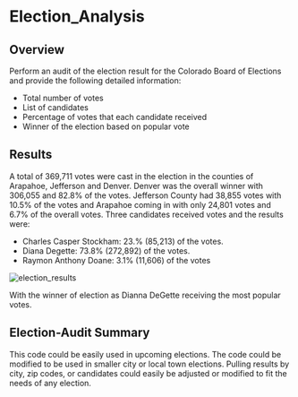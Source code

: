 # Election_Analysis

## Overview
Perform an audit of the election result for the Colorado Board of Elections and provide the following detailed information:
* Total number of votes
* List of candidates
* Percentage of votes that each candidate received
* Winner of the election based on popular vote

## Results
A total of 369,711 votes were cast in the election in the counties of Arapahoe, Jefferson and Denver.  Denver was the overall winner with 306,055 and 82.8% of the votes.  Jefferson County had 38,855 votes with 10.5% of the votes and Arapahoe coming in with only 24,801 votes and 6.7% of the overall votes.
Three candidates received votes and the results were:
* Charles Casper Stockham: 23.% (85,213) of the  votes.
* Diana Degette: 73.8% (272,892) of the votes.
* Raymon Anthony Doane: 3.1% (11,606) of the votes

![election_results](https://user-images.githubusercontent.com/95709949/148709444-8440248d-2dd8-44d1-9f41-ae9ecd54a17e.PNG)

With the winner of election as Dianna DeGette receiving the most popular votes.

## Election-Audit Summary
This code could be easily used in upcoming elections.  The code could be modified to be used in smaller city or local town elections. Pulling results by city, zip codes, or candidates could easily be adjusted or modified to fit the needs of any election. 



